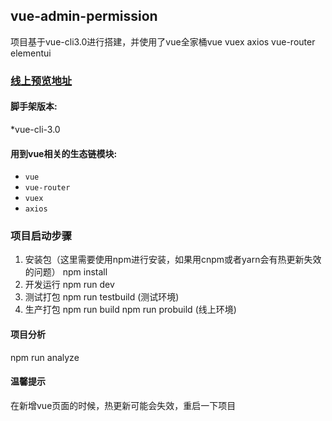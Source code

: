 ## vue-admin-permission
项目基于vue-cli3.0进行搭建，并使用了vue全家桶vue vuex axios vue-router elementui


 ### <a target="_blank" href="http://47.114.61.247:19019">线上预览地址</a>
  

#### 脚手架版本:
 *vue-cli-3.0
 
 #### 用到vue相关的生态链模块:
  * `vue`
  * `vue-router`
  * `vuex`
  * `axios`
  
  ### 项目启动步骤
1. 安装包（这里需要使用npm进行安装，如果用cnpm或者yarn会有热更新失效的问题）
   npm install 
2. 开发运行
  npm run dev
3. 测试打包
  npm run testbuild (测试环境)
4. 生产打包
  npm run build
  npm run probuild (线上环境)

 #### 项目分析
  npm run analyze
  
   #### 温馨提示
   在新增vue页面的时候，热更新可能会失效，重启一下项目
